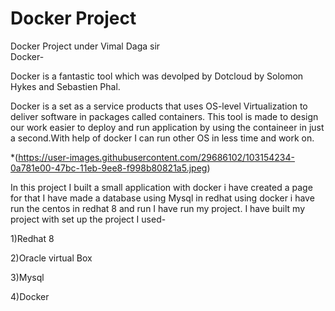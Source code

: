 # Docker Project
Docker Project under Vimal Daga sir                                                                                                       
Docker-
















Docker is a fantastic tool which was devolped by Dotcloud by Solomon Hykes and Sebastien Phal.










Docker is a set as a service products that uses OS-level Virtualization to deliver software in packages called containers.
This tool is made to design our work easier to deploy and run  application by using the containeer in just a second.With help of docker I can run other OS in less time and work on.

*(https://user-images.githubusercontent.com/29686102/103154234-0a781e00-47bc-11eb-9ee8-f998b80821a5.jpeg)










In this project I built a small application with docker i have created a page for that I have made a database using Mysql in redhat using docker i have run the centos in redhat 8 and run I have run my project.
I have built my project with set up the project I used-                                                                              
















1)Redhat 8                                                                                                                               













2)Oracle virtual Box                                                                                                                      















3)Mysql                                                                                                                                















4)Docker
